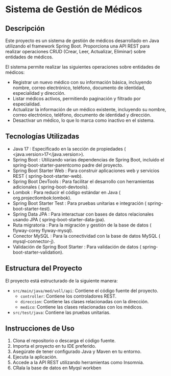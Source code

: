 # Sistema de Gestión de Médicos

## Descripción
Este proyecto es un sistema de gestión de médicos desarrollado en Java utilizando el framework Spring Boot. 
Proporciona una API REST para realizar operaciones CRUD (Crear, Leer, Actualizar, Eliminar) sobre entidades de médicos.

El sistema permite realizar las siguientes operaciones sobre entidades de médicos:

- Registrar un nuevo médico con su información básica, incluyendo nombre, correo electrónico, teléfono, documento de identidad, especialidad y dirección.
- Listar médicos activos, permitiendo paginación y filtrado por especialidad.
- Actualizar la información de un médico existente, incluyendo su nombre, correo electrónico, teléfono, documento de identidad y dirección.
- Desactivar un médico, lo que lo marca como inactivo en el sistema.

## Tecnologías Utilizadas

- Java 17 : Especificado en la sección de propiedades ( <java.version>17</java.version>).
- Spring Boot : Utilizando varias dependencias de Spring Boot, incluido el spring-boot-starter-parentcomo padre del proyecto.
- Spring Boot Starter Web : Para construir aplicaciones web y servicios REST ( spring-boot-starter-web).
- Spring Boot DevTools : Para facilitar el desarrollo con herramientas adicionales ( spring-boot-devtools).
- Lombok : Para reducir el código estándar en Java ( org.projectlombok:lombok).
- Spring Boot Starter Test : Para pruebas unitarias e integración ( spring-boot-starter-test).
- Spring Data JPA : Para interactuar con bases de datos relacionales usando JPA ( spring-boot-starter-data-jpa).
- Ruta migratoria : Para la migración y gestión de la base de datos ( flyway-corey flyway-mysql).
- Conector MySQL : Para la conectividad con la base de datos MySQL ( mysql-connector-j).
- Validación de Spring Boot Starter : Para validación de datos ( spring-boot-starter-validation).

## Estructura del Proyecto

El proyecto está estructurado de la siguiente manera:

- `src/main/java/med/voll/api`: Contiene el código fuente del proyecto.
  - `controller`: Contiene los controladores REST.
  - `direccion`: Contiene las clases relacionadas con la dirección.
  - `medico`: Contiene las clases relacionadas con los médicos.
- `src/test/java`: Contiene las pruebas unitarias.

## Instrucciones de Uso

1. Clona el repositorio o descarga el código fuente.
2. Importa el proyecto en tu IDE preferido.
3. Asegúrate de tener configurado Java y Maven en tu entorno.
4. Ejecuta la aplicación.
5. Accede a la API REST utilizando herramientas como Insomnia.
6.  CRala la base de datos en Myqsl workben

